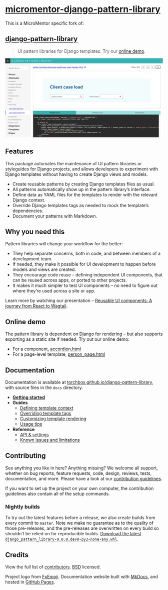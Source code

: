 # [micromentor-django-pattern-library](https://github.com/KennyMonster/django-pattern-library)

This is a MicroMentor specific fork of:

## [django-pattern-library](https://torchbox.github.io/django-pattern-library/)

[comment]: <> ([![PyPI]&#40;https://img.shields.io/pypi/v/django-pattern-library.svg&#41;]&#40;https://pypi.org/project/django-pattern-library/&#41; [![PyPI downloads]&#40;https://img.shields.io/pypi/dm/django-pattern-library.svg&#41;]&#40;https://pypi.org/project/django-pattern-library/&#41; [![Travis]&#40;https://travis-ci.com/torchbox/django-pattern-library.svg?branch=master&#41;]&#40;https://travis-ci.com/torchbox/django-pattern-library&#41; [![Total alerts]&#40;https://img.shields.io/lgtm/alerts/g/torchbox/django-pattern-library.svg?logo=lgtm&logoWidth=18&#41;]&#40;https://lgtm.com/projects/g/torchbox/django-pattern-library/alerts/&#41;)

> UI pattern libraries for Django templates. Try our [online demo](https://torchbox.github.io/django-pattern-library/demo/pattern-library/).

![Screenshot of the pattern library UI, with navigation, pattern rendering, and configuration](https://raw.githubusercontent.com/torchbox/django-pattern-library/master/.github/pattern-library-screenshot.webp)

## Features

This package automates the maintenance of UI pattern libraries or styleguides for Django projects, and allows developers to experiment with Django templates without having to create Django views and models.

- Create reusable patterns by creating Django templates files as usual.
- All patterns automatically show up in the pattern library’s interface.
- Define data as YAML files for the templates to render with the relevant Django context.
- Override Django templates tags as needed to mock the template’s dependencies.
- Document your patterns with Markdown.

## Why you need this

Pattern libraries will change your workflow for the better:

- They help separate concerns, both in code, and between members of a development team.
- If needed, they make it possible for UI development to happen before models and views are created.
- They encourage code reuse – defining independent UI components, that can be reused across apps, or ported to other projects.
- It makes it much simpler to test UI components – no need to figure out where they’re used across a site or app.

Learn more by watching our presentation – [Reusable UI components: A journey from React to Wagtail](https://www.youtube.com/watch?v=isrOufI7TKc).

## Online demo

The pattern library is dependent on Django for rendering – but also supports exporting as a static site if needed. Try out our online demo:

- For a component, [accordion.html](https://torchbox.github.io/django-pattern-library/demo/pattern-library/pattern/patterns/molecules/accordion/accordion.html)
- For a page-level template, [person_page.html](https://torchbox.github.io/django-pattern-library/demo/pattern-library/pattern/patterns/pages/people/person_page.html)

## Documentation

Documentation is available at [torchbox.github.io/django-pattern-library](https://torchbox.github.io/django-pattern-library/), with source files in the `docs` directory.

- **[Getting started](https://torchbox.github.io/django-pattern-library/getting-started/)**
- **Guides**
  - [Defining template context](https://torchbox.github.io/django-pattern-library/guides/defining-template-context/)
  - [Overriding template tags](https://torchbox.github.io/django-pattern-library/guides/overriding-template-tags/)
  - [Customizing template rendering](https://torchbox.github.io/django-pattern-library/guides/customizing-template-rendering/)
  - [Usage tips](https://torchbox.github.io/django-pattern-library/guides/usage-tips/)
- **Reference**
  - [API & settings](https://torchbox.github.io/django-pattern-library/reference/api/)
  - [Known issues and limitations](https://torchbox.github.io/django-pattern-library/reference/known-issues/)

## Contributing

See anything you like in here? Anything missing? We welcome all support, whether on bug reports, feature requests, code, design, reviews, tests, documentation, and more. Please have a look at our [contribution guidelines](https://github.com/torchbox/django-pattern-library/blob/master/CONTRIBUTING.md).

If you want to set up the project on your own computer, the contribution guidelines also contain all of the setup commands.

### Nightly builds

To try out the latest features before a release, we also create builds from every commit to `master`. Note we make no guarantee as to the quality of those pre-releases, and the pre-releases are overwritten on every build so shouldn’t be relied on for reproducible builds. [Download the latest `django_pattern_library-0.0.0.dev0-py3-none-any.whl`](http://torchbox.github.io/django-pattern-library/dist/django_pattern_library-0.0.0.dev0-py3-none-any.whl).

## Credits

View the full list of [contributors](https://github.com/torchbox/django-pattern-library/graphs/contributors). [BSD](https://github.com/torchbox/django-pattern-library/blob/master/LICENSE) licensed.

Project logo from [FxEmoji](https://github.com/mozilla/fxemoji). Documentation website built with [MkDocs](https://www.mkdocs.org/), and hosted in [GitHub Pages](https://pages.github.com/).
